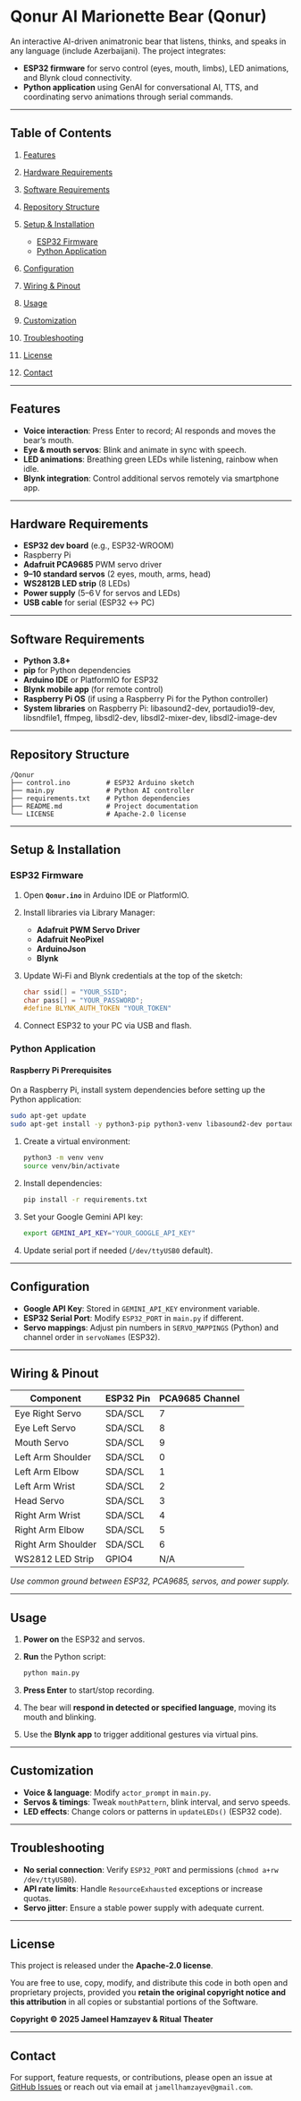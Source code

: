 
# Qonur AI Marionette Bear (Qonur)

An interactive AI-driven animatronic bear that listens, thinks, and speaks in any language (include Azerbaijani). The project integrates:

* **ESP32 firmware** for servo control (eyes, mouth, limbs), LED animations, and Blynk cloud connectivity.
* **Python application** using GenAI for conversational AI, TTS, and coordinating servo animations through serial commands.

---

## Table of Contents

1. [Features](#features)
2. [Hardware Requirements](#hardware-requirements)
3. [Software Requirements](#software-requirements)
4. [Repository Structure](#repository-structure)
5. [Setup & Installation](#setup--installation)

   * [ESP32 Firmware](#esp32-firmware)
   * [Python Application](#python-application)
6. [Configuration](#configuration)
7. [Wiring & Pinout](#wiring--pinout)
8. [Usage](#usage)
9. [Customization](#customization)
10. [Troubleshooting](#troubleshooting)
11. [License](#license)
12. [Contact](#contact)

---

## Features

* **Voice interaction**: Press Enter to record; AI responds and moves the bear’s mouth.
* **Eye & mouth servos**: Blink and animate in sync with speech.
* **LED animations**: Breathing green LEDs while listening, rainbow when idle.
* **Blynk integration**: Control additional servos remotely via smartphone app.

---

## Hardware Requirements

* **ESP32 dev board** (e.g., ESP32-WROOM)
* Raspberry Pi
* **Adafruit PCA9685** PWM servo driver
* **9–10 standard servos** (2 eyes, mouth, arms, head)
* **WS2812B LED strip** (8 LEDs)
* **Power supply** (5–6 V for servos and LEDs)
* **USB cable** for serial (ESP32 ↔ PC)

---

## Software Requirements

* **Python 3.8+**
* **pip** for Python dependencies
* **Arduino IDE** or PlatformIO for ESP32
* **Blynk mobile app** (for remote control)
* **Raspberry Pi OS** (if using a Raspberry Pi for the Python controller)
* **System libraries** on Raspberry Pi: libasound2-dev, portaudio19-dev, libsndfile1, ffmpeg, libsdl2-dev, libsdl2-mixer-dev, libsdl2-image-dev

---

## Repository Structure

```
/Qonur
├── control.ino         # ESP32 Arduino sketch
├── main.py             # Python AI controller
├── requirements.txt    # Python dependencies
├── README.md           # Project documentation
└── LICENSE             # Apache-2.0 license
```

---

## Setup & Installation

### ESP32 Firmware

1. Open **`Qonur.ino`** in Arduino IDE or PlatformIO.
2. Install libraries via Library Manager:

   * **Adafruit PWM Servo Driver**
   * **Adafruit NeoPixel**
   * **ArduinoJson**
   * **Blynk**
3. Update Wi‑Fi and Blynk credentials at the top of the sketch:

   ```cpp
   char ssid[] = "YOUR_SSID";
   char pass[] = "YOUR_PASSWORD";
   #define BLYNK_AUTH_TOKEN "YOUR_TOKEN"
   ```
4. Connect ESP32 to your PC via USB and flash.

### Python Application

#### Raspberry Pi Prerequisites

On a Raspberry Pi, install system dependencies before setting up the Python application:

```bash
sudo apt-get update
sudo apt-get install -y python3-pip python3-venv libasound2-dev portaudio19-dev libsndfile1 ffmpeg libsdl2-dev libsdl2-mixer-dev libsdl2-image-dev
```

1. Create a virtual environment:

   ```bash
   python3 -m venv venv
   source venv/bin/activate
   ```
2. Install dependencies:

   ```bash
   pip install -r requirements.txt
   ```
3. Set your Google Gemini API key:

   ```bash
   export GEMINI_API_KEY="YOUR_GOOGLE_API_KEY"
   ```
4. Update serial port if needed (`/dev/ttyUSB0` default).

---

## Configuration

* **Google API Key**: Stored in `GEMINI_API_KEY` environment variable.
* **ESP32 Serial Port**: Modify `ESP32_PORT` in `main.py` if different.
* **Servo mappings**: Adjust pin numbers in `SERVO_MAPPINGS` (Python) and channel order in `servoNames` (ESP32).

---

## Wiring & Pinout

| Component          | ESP32 Pin | PCA9685 Channel |
| ------------------ | --------- | --------------- |
| Eye Right Servo    | SDA/SCL   | 7               |
| Eye Left Servo     | SDA/SCL   | 8               |
| Mouth Servo        | SDA/SCL   | 9               |
| Left Arm Shoulder  | SDA/SCL   | 0               |
| Left Arm Elbow     | SDA/SCL   | 1               |
| Left Arm Wrist     | SDA/SCL   | 2               |
| Head Servo         | SDA/SCL   | 3               |
| Right Arm Wrist    | SDA/SCL   | 4               |
| Right Arm Elbow    | SDA/SCL   | 5               |
| Right Arm Shoulder | SDA/SCL   | 6               |
| WS2812 LED Strip   | GPIO4     | N/A             |

*Use common ground between ESP32, PCA9685, servos, and power supply.*

---

## Usage

1. **Power on** the ESP32 and servos.
2. **Run** the Python script:

   ```bash
   python main.py
   ```
3. **Press Enter** to start/stop recording.
4. The bear will **respond in detected or specified language**, moving its mouth and blinking.
5. Use the **Blynk app** to trigger additional gestures via virtual pins.

---

## Customization

* **Voice & language**: Modify `actor_prompt` in `main.py`.
* **Servos & timings**: Tweak `mouthPattern`, blink interval, and servo speeds.
* **LED effects**: Change colors or patterns in `updateLEDs()` (ESP32 code).

---

## Troubleshooting

* **No serial connection**: Verify `ESP32_PORT` and permissions (`chmod a+rw /dev/ttyUSB0`).
* **API rate limits**: Handle `ResourceExhausted` exceptions or increase quotas.
* **Servo jitter**: Ensure a stable power supply with adequate current.

---

## License

This project is released under the **Apache-2.0 license**.

You are free to use, copy, modify, and distribute this code in both open and proprietary projects, provided you **retain the original copyright notice and this attribution** in all copies or substantial portions of the Software.

**Copyright © 2025 Jameel Hamzayev & Ritual Theater**

---

## Contact

For support, feature requests, or contributions, please open an issue at [GitHub Issues](https://github.com/jameelhamzayev/Qonur/issues) or reach out via email at `jamellhamzayev@gmail.com`.
